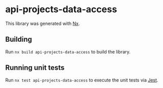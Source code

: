 # api-projects-data-access

This library was generated with [Nx](https://nx.dev).

## Building

Run `nx build api-projects-data-access` to build the library.

## Running unit tests

Run `nx test api-projects-data-access` to execute the unit tests via [Jest](https://jestjs.io).
